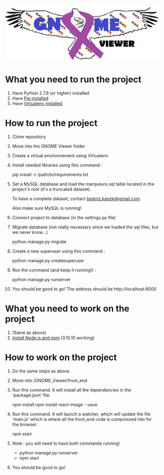 ![alt text](https://github.com/BigDataehealthTools/GNOME_Viewer/blob/master/GNOME_Viewer/public/img/GenomeViewer_logo.png)
# What you need to run the project #

1. Have Python 2.7.8 (or higher) installed
2. Have [Pip installed](https://pip.pypa.io/en/stable/installing/)
3. Have [Virtualenv installed](https://packaging.python.org/key_projects/#virtualenv)

# How to run the project #

1. Clone repository
2. Move into the GNOME Viewer folder
3. Create a virtual environnement using Virtualenv
4. Install needed libraries using this command :

    pip install -r /path/to/requirements.txt

5. Set a MySQL database and load the marqueurs.sql table located in the project's root (it's a truncated dataset). 
   
   To have a complete dataset, contact beatriz.kanzki@gmail.com 
   
   Also make sure MySQL is running!

6. Connect project to database (in the settings.py file)
7. Migrate database (not really necessary since we loaded the sql files, but we never know...)

    python manage.py migrate

8. Create a new superuser using this command :
    
    python manage.py createsuperuser
    
9. Run the command (and keep it running!) :

    python manage.py runserver

9. You should be good to go! The address should be http://localhost:8000

# What you need to work on the project #

1. (Same as above)
2. [Install Node.js and npm](https://docs.npmjs.com/getting-started/installing-node) (3.10.10 working)


# How to work on the project #

1. Do the same steps as above.
2. Move into /GNOME_Viewer/front_end
3. Run this command. It will install all the dependencies in the 'package.json' file.

    npm install
    npm install react-image --save
    
4. Run this command. It will launch a watcher, which will update the file 'main.js' which is where all the front_end code is compressed into for the browser.

    npm start
    
5. Note : you will need to have both commands running!
    - python manage.py runserver
    - npm start

6. You should be good to go!
